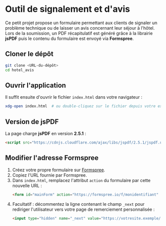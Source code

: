 # Outil de signalement et d'avis

Ce petit projet propose un formulaire permettant aux clients de signaler un problème technique ou de laisser un avis concernant leur séjour à l'hôtel. Lors de la soumission, un PDF récapitulatif est généré grâce à la librairie **jsPDF** puis le contenu du formulaire est envoyé via **Formspree**.

## Cloner le dépôt

```bash
git clone <URL-du-dépôt>
cd hotel_avis
```

## Ouvrir l'application

Il suffit ensuite d'ouvrir le fichier `index.html` dans votre navigateur :

```bash
xdg-open index.html  # ou double-cliquez sur le fichier depuis votre explorateur
```

## Version de jsPDF

La page charge **jsPDF** en version **2.5.1** :

```html
<script src="https://cdnjs.cloudflare.com/ajax/libs/jspdf/2.5.1/jspdf.umd.min.js"></script>
```

## Modifier l'adresse Formspree

1. Créez votre propre formulaire sur [Formspree](https://formspree.io/).
2. Copiez l'URL fournie par Formspree.
3. Dans `index.html`, remplacez l'attribut `action` du formulaire par cette nouvelle URL :
   ```html
   <form id="mainForm" action="https://formspree.io/f/monidentifiant" method="POST">
   ```
4. Facultatif : décommentez la ligne contenant le champ `_next` pour rediriger l'utilisateur vers votre page de remerciement personnalisée :
   ```html
   <input type="hidden" name="_next" value="https://votresite.exemple/merci.html">
   ```


